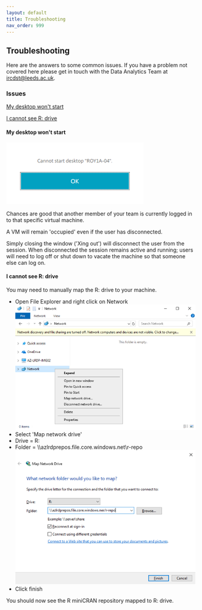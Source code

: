 ```yaml
---
layout: default
title: Troubleshooting
nav_order: 999
---
```


## Troubleshooting
Here are the answers to some common issues. If you have a problem not covered here please get in touch with the Data Analytics Team at [ircdst@leeds.ac.uk](mailto:ircdst@leeds.ac.uk).

### Issues
[My desktop won't start](./troubleshoot.html#my-desktop-wont-start) 

[I cannot see R: drive](./troubleshoot.html#i-cannot-see-r-drive) 


#### My desktop won't start

![cannot_start_desktop.png](./images/troubleshoot/cannot_start_desktop.png)

Chances are good that another member of your team is currently logged in to that specific virtual machine.

A VM will remain 'occupied' even if the user has disconnected. 

Simply closing the window ('Xing out') will disconnect the user from the session. When disconnected the session remains active and running; users will need to log off or shut down to vacate the machine so that someone else can log on.

#### I cannot see R: drive

You may need to manually map the R: drive to your machine.
- Open File Explorer and right click on Network  
	![network_context_menu.png](./images/troubleshoot/network_context_menu.png)
- Select 'Map network drive'
- Drive = R: 
- Folder = \\\azlrdprepos.file.core.windows.net\r-repo
	![map_r_drive.png](./images/troubleshoot/map_r_drive.png)
- Click finish 

You should now see the R miniCRAN repository mapped to R: drive.

